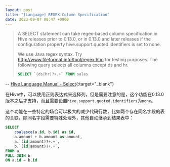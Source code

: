 ```yaml
---
layout: post
title: "[Language] REGEX Column Specification"
date: 2023-09-07 00:47 +0800
---
```

> A SELECT statement can take regex-based column specification in Hive releases prior to 0.13.0, or in 0.13.0 and later releases if the configuration property hive.support.quoted.identifiers is set to none. 
> 
> We use Java regex syntax. Try http://www.fileformat.info/tool/regex.htm for testing purposes.
> The following query selects all columns except ds and hr.
> 
> ```sql
> SELECT `(ds|hr)?+.+` FROM sales
> ```

-- [Hive Language Manual - Select](https://cwiki.apache.org/confluence/display/Hive/LanguageManual+Select){:target="_blank"}

在Hive中，可以使用正则表达式来选择列，但是需要注意的是，这个功能在0.13.0版本之后才支持，而且需要设置`hive.support.quoted.identifiers`为`none`。

这个功能在一些特定的场合可以极大的减少代码行数，比如两个存在同名字段的表的关联，除同名字段需要特殊处理外，其他自动继承到结果表中：

```sql
SELECT 
    coalesce(a.id, b.id) as id,
    a.amount + b.amount as amount,
    a.`(id|amount)?+.+`,
    b.`(id|amount)?+.+`,
FROM a
FULL JOIN b 
ON a.id = b.id
```